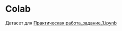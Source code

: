 # Colab

Датасет для [Практическая работа_задание_1.ipynb](https://storage.yandexcloud.net/academy.ai/practica/fake_news.csv)
